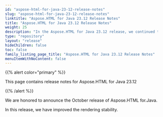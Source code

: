 ```yaml
---
id: "aspose-html-for-java-23-12-release-notes"
slug: "aspose-html-for-java-23-12-release-notes"
linktitle: "Aspose.HTML for Java 23.12 Release Notes"
title: "Aspose.HTML for Java 23.12 Release Notes"
weight: 25
description: "In the Aspose.HTML for Java 23.12 release, we continued to adapt the API to Java native classes."
type: "repository"
layout: "release"
hideChildren: false
toc: false
family_listing_page_title: "Aspose.HTML for Java 23.12 Release Notes"
menuItemWithNoContent: false
---
```


{{% alert color="primary" %}}

This page contains release notes for Aspose.HTML for Java 23.12

{{% /alert %}}

We are honored to announce the October release of Aspose.HTML for.Java.

In this release, we have improved the rendering stability.
